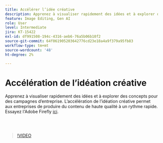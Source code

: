 ```yaml
---
title: Accélérer l’idée créative
description: Apprenez à visualiser rapidement des idées et à explorer des concepts pour vos campagnes d’entreprise
feature: Image Editing, Gen AI
role: User
level: Intermediate
jira: KT-15422
exl-id: df991508-194c-4316-aeb6-76a5b06b10f2
source-git-commit: 64f061905203642776cd23e18a4a9f379a95fb83
workflow-type: tm+mt
source-wordcount: '48'
ht-degree: 2%

---
```


# Accélération de l’idéation créative

Apprenez à visualiser rapidement des idées et à explorer des concepts pour des campagnes d’entreprise. L’accélération de l’idéation créative permet aux entreprises de produire du contenu de haute qualité à un rythme rapide. Essayez l&#39;Adobe Firefly [ici](https://firefly.adobe.com/).

<br> 

>[!VIDEO](https://video.tv.adobe.com/v/3452516?quality=12&learn=on&hidetitle=true&captions=fre_fr)
